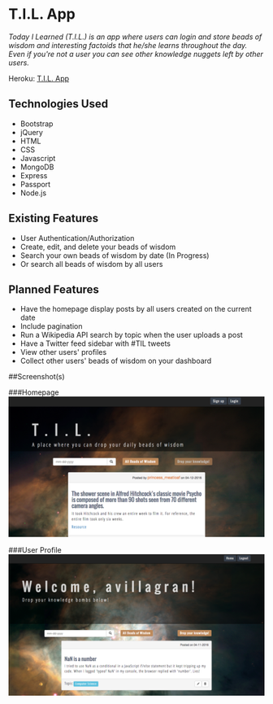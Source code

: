 # T.I.L. App

*Today I Learned (T.I.L.) is an app where users can login and store beads of wisdom and interesting factoids that he/she learns throughout the day. Even if you're not a user you can see other knowledge nuggets left by other users.*

Heroku: [T.I.L. App](https://whispering-earth-61253.herokuapp.com/)

## Technologies Used

* Bootstrap
* jQuery
* HTML
* CSS
* Javascript
* MongoDB
* Express
* Passport
* Node.js

## Existing Features

* User Authentication/Authorization
* Create, edit, and delete your beads of wisdom
* Search your own beads of wisdom by date (In Progress)
* Or search all beads of wisdom by all users

## Planned Features

* Have the homepage display posts by all users created on the current date
* Include pagination
* Run a Wikipedia API search by topic when the user uploads a post
* Have a Twitter feed sidebar with #TIL tweets
* View other users' profiles
* Collect other users' beads of wisdom on your dashboard

##Screenshot(s)

###Homepage
<img src="/public/images/TIL-homepage.png">

###User Profile
<img src="/public/images/TIL-profile.png">
